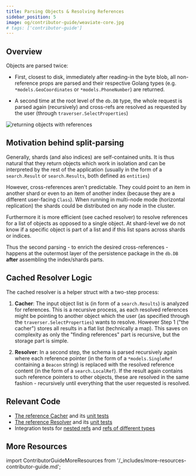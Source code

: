 ```yaml
---
title: Parsing Objects & Resolving References
sidebar_position: 5
image: og/contributor-guide/weaviate-core.jpg
# tags: ['contributor-guide']
---
```


## Overview

Objects are parsed twice:

* First, closest to disk, immediately after reading-in the byte blob, all
  non-reference props are parsed and their respective Golang types (e.g.
  `*models.GeoCoordinates` or `*models.PhoneNumber`) are returned.

* A second time at the root level of the `db.DB` type, the whole request is
  parsed again (recursively) and cross-refs are resolved as requested by the
  user (through `traverser.SelectProperties`)

![returning objects with references](/img/contributor-guide/weaviate-core/resolving.png "returning objects with references")

## Motivation behind split-parsing

Generally, shards (and also indices) are self-contained units. It is thus
natural that they return objects which work in isolation and can be interpreted
by the rest of the application (usually in the form of a `search.Result` or
`search.Results`, both defined as `entities`)

However, cross-references aren't predictable. They could point to an item in
another shard or even to an item of another index (because they are a different
user-facing `Class`). When running in multi-node mode (horizontal replication)
the shards could be distributed on any node in the cluster.

Furthermore it is more efficient (see cached resolver) to resolve references
for a list of objects as opposed to a single object. At shard-level we do not
know if a specific object is part of a list and if this list spans across
shards or indices.

Thus the second parsing - to enrich the desired cross-references - happens at
the outermost layer of the persistence package in the `db.DB` **after**
assembling the index/shards parts.

## Cached Resolver Logic

The cached resolver is a helper struct with a two-step process:

1. **Cacher**: The input object list is (in form of a `search.Results`) is analyzed for
   references. This is a recursive process, as each resolved references might
   be pointing to another object which the user (as specified through the
   `traverser.SelectProperties`) wants to resolve. However Step 1 ("the
   cacher") stores all results in a flat list (technically a map). This saves
   on complexity as only the "finding references" part is recursive, but the
   storage part is simple.

2. **Resolver**: In a second step, the schema is parsed recursively again where each
   reference pointer (in the form of a `*models.SingleRef` containing a
   `Beacon` string) is replaced with the resolved reference content (in the
   form of a `search.LocalRef`). If the result again contains such reference
   pointers to other objects, these are resolved in the same fashion -
   recursively until everything that the user requested is resolved.

## Relevant Code

* [The reference Cacher](https://github.com/weaviate/weaviate/blob/master/adapters/repos/db/refcache/cacher.go) and its [unit tests](https://github.com/weaviate/weaviate/blob/master/adapters/repos/db/refcache/cacher_test.go)
* [The reference Resolver](https://github.com/weaviate/weaviate/blob/master/adapters/repos/db/refcache/resolver.go) and its [unit tests](https://github.com/weaviate/weaviate/blob/master/adapters/repos/db/refcache/resolver_test.go)
* Integration tests for [nested refs](https://github.com/weaviate/weaviate/blob/master/adapters/repos/db/crud_references_integration_test.go) and [refs of different types](https://github.com/weaviate/weaviate/blob/master/adapters/repos/db/crud_references_multiple_types_integration_test.go)

## More Resources

import ContributorGuideMoreResources from '/_includes/more-resources-contributor-guide.md';

<ContributorGuideMoreResources />
